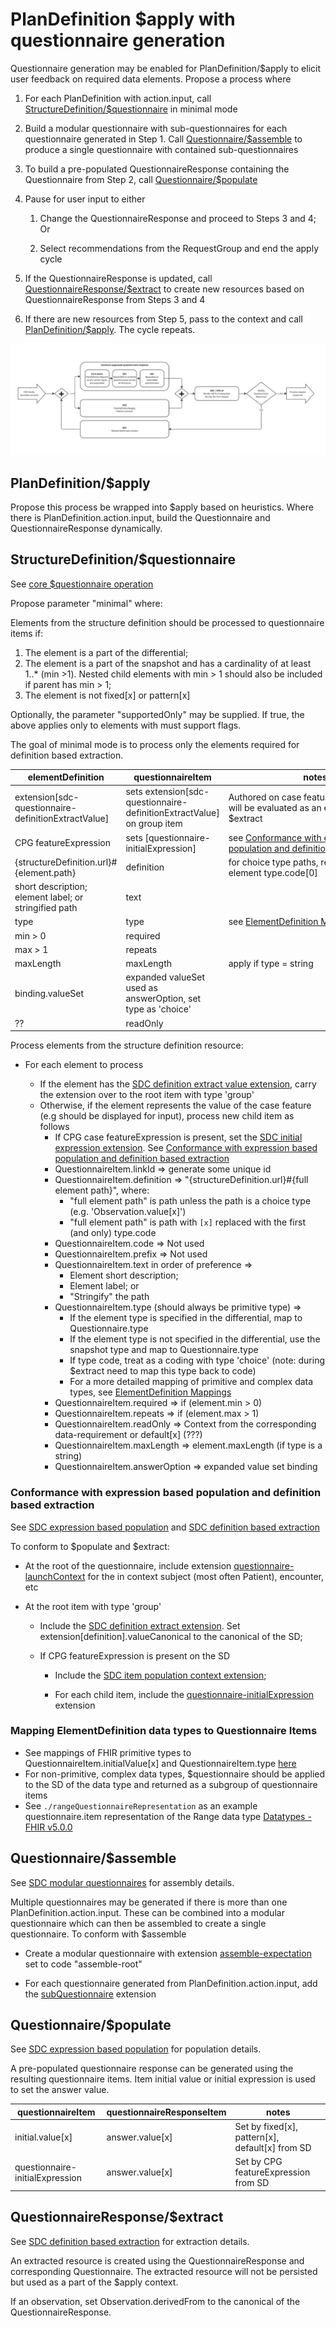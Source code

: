 # PlanDefinition $apply with questionnaire generation

Questionnaire generation may be enabled for PlanDefinition/$apply to elicit user feedback on required data elements. Propose a process where

1. For each PlanDefinition with action.input, call [StructureDefinition/$questionnaire](https://hl7.org/fhir/R4/structuredefinition-operation-questionnaire.html) in minimal mode

2. Build a modular questionnaire with sub-questionnaires for each questionnaire generated in Step 1. Call [Questionnaire/$assemble](https://hl7.org/fhir/uv/sdc/OperationDefinition-Questionnaire-assemble.html) to produce a single questionnaire with contained sub-questionnaires

3. To build a pre-populated QuestionnaireResponse containing the Questionnaire from Step 2, call [Questionnaire/$populate](https://hl7.org/fhir/uv/sdc/OperationDefinition-Questionnaire-populate.html)

4. Pause for user input to either

   1. Change the QuestionnaireResponse and proceed to Steps 3 and 4; Or

   2. Select recommendations from the RequestGroup and end the apply cycle

5. If the QuestionnaireResponse is updated, call [QuestionnaireResponse/$extract](https://hl7.org/fhir/uv/sdc/OperationDefinition-QuestionnaireResponse-extract.html) to create new resources based on QuestionnaireResponse from Steps 3 and 4

6. If there are new resources from Step 5, pass to the context and call [PlanDefinition/$apply](https://build.fhir.org/ig/HL7/cqf-recommendations/OperationDefinition-cpg-plandefinition-apply.html). The cycle repeats.

**![Interactive CDS Overview](./interactive-cds.png)**

## PlanDefinition/$apply

Propose this process be wrapped into $apply based on heuristics. Where there is PlanDefinition.action.input, build the Questionnaire and QuestionnaireResponse dynamically.

## StructureDefinition/$questionnaire

See [core $questionnaire operation](https://hl7.org/fhir/R4/structuredefinition-operation-questionnaire.html)

Propose parameter "minimal" where:

Elements from the structure definition should be processed to questionnaire items if:

1. The element is a part of the differential;
2. The element is a part of the snapshot and has a cardinality of at least 1..\* (min >1). Nested child elements with min > 1 should also be included if parent has min > 1;
3. The element is not fixed[x] or pattern[x]

Optionally, the parameter "supportedOnly" may be supplied. If true, the above applies only to elements with must support flags.

The goal of minimal mode is to process only the elements required for definition based extraction.

| elementDefinition                                     | questionnaireItem                                                      | notes                                                                                                                                                             |
| ----------------------------------------------------- | ---------------------------------------------------------------------- | ----------------------------------------------------------------------------------------------------------------------------------------------------------------- |
| extension[sdc-questionnaire-definitionExtractValue]   | sets extension[sdc-questionnaire-definitionExtractValue] on group item | Authored on case feature elements that will be evaluated as an expression during $extract                                                                         |
| CPG featureExpression                                 | sets [questionnaire-initialExpression]                                 | see [Conformance with expression based population and definition based extraction](#conformance-with-expression-based-population-and-definition-based-extraction) |
| {structureDefinition.url}#{element.path}              | definition                                                             | for choice type paths, replace [x] with element type.code[0]                                                                                                      |
| short description; element label; or stringified path | text                                                                   |                                                                                                                                                                   |
| type                                                  | type                                                                   | see [ElementDefinition Mappings](#mapping-elementdefinition-data-types-to-questionnaire-items)                                                                    |
| min > 0                                               | required                                                               |                                                                                                                                                                   |
| max > 1                                               | repeats                                                                |                                                                                                                                                                   |
| maxLength                                             | maxLength                                                              | apply if type = string                                                                                                                                            |
| binding.valueSet                                      | expanded valueSet used as answerOption, set type as 'choice'           |                                                                                                                                                                   |
| ??                                                    | readOnly                                                               |                                                                                                                                                                   |

Process elements from the structure definition resource:

<!-- - Set one top level group item for the questionnaire

  - Include the [SDC definition extract extension](http://hl7.org/fhir/uv/sdc/StructureDefinition/sdc-questionnaire-definitionExtract). Set extension[definition].valueCanonical to the canonical of the SD

  - If CPG case featureExpression is present, include the [SDC item population context extension](http://hl7.org/fhir/uv/sdc/StructureDefinition/sdc-questionnaire-itemPopulationContext) -->

* For each element to process

  - If the element has the [SDC definition extract value extension](https://build.fhir.org/ig/HL7/sdc/StructureDefinition-sdc-questionnaire-definitionExtractValue.html), carry the extension over to the root item with type 'group'
  - Otherwise, if the element represents the value of the case feature (e.g should be displayed for input), process new child item as follows
    - If CPG case featureExpression is present, set the [SDC initial expression extension](http://hl7.org/fhir/uv/sdc/StructureDefinition/sdc-questionnaire-initialExpression). See [Conformance with expression based population and definition based extraction](#conformance-with-expression-based-population-and-definition-based-extraction)
    - QuestionnaireItem.linkId => generate some unique id
    - QuestionnaireItem.definition => "{structureDefinition.url}#{full element path}", where:
      - "full element path" is path unless the path is a choice type (e.g. 'Observation.value[x]')
      - "full element path" is path with `[x]` replaced with the first (and only) type.code
    - QuestionnaireItem.code => Not used
    - QuestionnaireItem.prefix => Not used
    - QuestionnaireItem.text in order of preference =>
      - Element short description;
      - Element label; or
      - "Stringify" the path
    - QuestionnaireItem.type (should always be primitive type) =>
      - If the element type is specified in the differential, map to Questionnaire.type
      - If the element type is not specified in the differential, use the snapshot type and map to Questionnaire.type
      - If type code, treat as a coding with type 'choice' (note: during $extract need to map this type back to code)
      - For a more detailed mapping of primitive and complex data types, see [ElementDefinition Mappings](#mapping-elementdefinition-data-types-to-questionnaire-items)
    - QuestionnaireItem.required => if (element.min > 0)
    - QuestionnaireItem.repeats => if (element.max > 1)
    - QuestionnaireItem.readOnly => Context from the corresponding data-requirement or default[x] (???)
    - QuestionnaireItem.maxLength => element.maxLength (if type is a string)
    - QuestionnaireItem.answerOption => expanded value set binding <!-- How should example binding be handled? open choice? -->
    <!-- to do: how to handle [questionnaire-unit](http://hl7.org/fhir/R4/extension-questionnaire-unit.html)-->
    <!-- to do: how to handle sliced elements-->

### Conformance with expression based population and definition based extraction

See [SDC expression based population](https://build.fhir.org/ig/HL7/sdc/populate.html#expression-based-population) and [SDC definition based extraction](https://build.fhir.org/ig/HL7/sdc/extraction.html#definition-extract)

To conform to $populate and \$extract:

- At the root of the questionnaire, include extension [questionnaire-launchContext](https://hl7.org/fhir/uv/sdc/StructureDefinition-sdc-questionnaire-launchContext.html)  for the in context subject (most often Patient), encounter, etc

- At the root item with type 'group'

  - Include the [SDC definition extract extension](http://hl7.org/fhir/uv/sdc/StructureDefinition/sdc-questionnaire-definitionExtract). Set extension[definition].valueCanonical to the canonical of the SD;

  - If CPG featureExpression is present on the SD

    - Include the [SDC item population context extension](http://hl7.org/fhir/uv/sdc/StructureDefinition/sdc-questionnaire-itemPopulationContext);

    - For each child item, include the [questionnaire-initialExpression](https://hl7.org/fhir/uv/sdc/StructureDefinition-sdc-questionnaire-initialExpression.html) extension

### Mapping ElementDefinition data types to Questionnaire Items

- See mappings of FHIR primitive types to QuestionnaireItem.initialValue[x] and QuestionnaireItem.type [here](https://docs.google.com/spreadsheets/d/1YmmW28fDX0VsSlQAVsK2p9bbkV3hxhxnUaUCiRKAL6M/edit?usp=sharing)
- For non-primitive, complex data types, $questionnaire should be applied to the SD of the data type and returned as a subgroup of questionnaire items
- See `./rangeQuestionnaireRepresentation` as an example questionnaire.item representation of the Range data type [Datatypes - FHIR v5.0.0](https://www.hl7.org/fhir/datatypes.html#Range)

## Questionnaire/$assemble

See [SDC modular questionnaires](https://build.fhir.org/ig/HL7/sdc/modular.html#modular) for assembly details.

Multiple questionnaires may be generated if there is more than one PlanDefinition.action.input. These can be combined into a modular questionnaire which can then be assembled to create a single questionnaire. To conform with $assemble

- Create a modular questionnaire with extension [assemble-expectation](https://build.fhir.org/ig/HL7/sdc/StructureDefinition-sdc-questionnaire-assemble-expectation.html) set to code "assemble-root"

- For each questionnaire generated from PlanDefinition.action.input, add the [subQuestionnaire](https://build.fhir.org/ig/HL7/sdc/StructureDefinition-sdc-questionnaire-subQuestionnaire.html) extension

## Questionnaire/$populate

See [SDC expression based population](https://build.fhir.org/ig/HL7/sdc/populate.html#expression-based-population) for population details.

A pre-populated questionnaire response can be generated using the resulting questionnaire items. Item initial value or initial expression is used to set the answer value.

| questionnaireItem               | questionnaireResponseItem | notes                                           |
| ------------------------------- | ------------------------- | ----------------------------------------------- |
| initial.value[x]                | answer.value[x]           | Set by fixed[x], pattern[x], default[x] from SD |
| questionnaire-initialExpression | answer.value[x]           | Set by CPG featureExpression from SD            |

## QuestionnaireResponse/$extract

See [SDC definition based extraction](https://build.fhir.org/ig/HL7/sdc/extraction.html#definition-extract) for extraction details.

An extracted resource is created using the QuestionnaireResponse and corresponding Questionnaire. The extracted resource will not be persisted but used as a part of the \$apply context.

If an observation, set Observation.derivedFrom to the canonical of the QuestionnaireResponse.